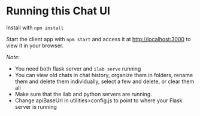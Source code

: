 # Running this Chat UI

Install with ```npm install```

Start the client app with ```npm start``` and access it at [http://localhost:3000](http://localhost:3000) to view it in your browser.

*Note:* 
  - You need both flask server and `ilab serve` running
  - You can view old chats in chat history, organize them in folders, rename them and delete them individually, select a few and delete, or clear them all
  - Make sure that the ilab and python servers are running.
  - Change apiBaseUrl in utilities>config.js to point to where your Flask server is running
